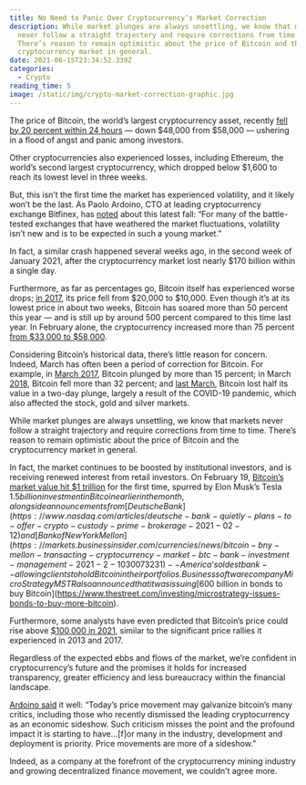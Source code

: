```yaml
---
title: No Need to Panic Over Cryptocurrency’s Market Correction
description: While market plunges are always unsettling, we know that markets
  never follow a straight trajectory and require corrections from time to time.
  There’s reason to remain optimistic about the price of Bitcoin and the
  cryptocurrency market in general.
date: 2021-06-15T23:34:52.339Z
categories:
  - Crypto
reading_time: 5
image: /static/img/crypto-market-correction-graphic.jpg
---
```

The price of Bitcoin, the world’s largest cryptocurrency asset, recently [fell by 20 percent within 24 hours](https://www.financemagnates.com/cryptocurrency/news/cryptocurrency-market-loses-200-billion-in-24-hours/) — down $48,000 from $58,000 — ushering in a flood of angst and panic among investors.

Other cryptocurrencies also experienced losses, including Ethereum, the world’s second largest cryptocurrency, which dropped below $1,600 to reach its lowest level in three weeks.

But, this isn’t the first time the market has experienced volatility, and it likely won’t be the last. As Paolo Ardoino, CTO at leading cryptocurrency exchange Bitfinex, has [noted](https://www.independent.co.uk/life-style/gadgets-and-tech/bitcoin-price-crash-2021-why-b1806038.html) about this latest fall: “For many of the battle-tested exchanges that have weathered the market fluctuations, volatility isn’t new and is to be expected in such a young market.”

In fact, a similar crash happened several weeks ago, in the second week of January 2021, after the cryptocurrency market lost nearly $170 billion within a single day.

Furthermore, as far as percentages go, Bitcoin itself has experienced worse drops; [in 2017](https://www.coindesk.com/900-20000-bitcoins-historic-2017-price-run-revisited), its price fell from $20,000 to $10,000. Even though it’s at its lowest price in about two weeks, Bitcoin has soared more than 50 percent this year — and is still up by around 500 percent compared to this time last year. In February alone, the cryptocurrency increased more than 75 percent [from $33,000 to $58,000](https://news.yahoo.com/bitcoin-keeps-hitting-highs-tesla-032411271.html).

Considering Bitcoin’s historical data, there’s little reason for concern. Indeed, March has often been a period of correction for Bitcoin. For example, in [March 2017](https://www.vox.com/new-money/2017/3/10/14888744/bitcoin-etf-rejected-crash), Bitcoin plunged by more than 15 percent; in March [2018](https://www.cnbc.com/2018/04/02/bitcoins-market-value-should-fall-by-more-than-a-third-before-year-end-swiss-researchers-say.html), Bitcoin fell more than 32 percent; and [last March](https://www.cnbc.com/2020/03/13/bitcoin-loses-half-of-its-value-in-two-day-plunge.html), Bitcoin lost half its value in a two-day plunge, largely a result of the COVID-19 pandemic, which also affected the stock, gold and silver markets.

While market plunges are always unsettling, we know that markets never follow a straight trajectory and require corrections from time to time. There’s reason to remain optimistic about the price of Bitcoin and the cryptocurrency market in general.

In fact, the market continues to be boosted by institutional investors, and is receiving renewed interest from retail investors. On February 19, [Bitcoin’s market value hit $1 trillion](https://www.coindesk.com/bitcoin-1-trillion-market-value) for the first time, spurred by Elon Musk’s Tesla $1.5 billion investment in Bitcoin earlier in the month, alongside announcements from [Deutsche Bank](https://www.nasdaq.com/articles/deutsche-bank-quietly-plans-to-offer-crypto-custody-prime-brokerage-2021-02-12) and [Bank of New York Mellon](https://markets.businessinsider.com/currencies/news/bitcoin-bny-mellon-transacting-cryptocurrency-market-btc-bank-investment-management-2021-2-1030073231) -- America’s oldest bank -- allowing clients to hold Bitcoin in their portfolios. Business software company MicroStrategy MSTR also announced that it was issuing [$600 billion in bonds to buy Bitcoin](https://www.thestreet.com/investing/microstrategy-issues-bonds-to-buy-more-bitcoin).

Furthermore, some analysts have even predicted that Bitcoin’s price could rise above [$100,000 in 2021](https://www.cnbc.com/2021/01/05/jpmorgan-bitcoin-price-could-rise-to-146k-as-it-competes-with-gold.html), similar to the significant price rallies it experienced in 2013 and 2017.

Regardless of the expected ebbs and flows of the market, we’re confident in cryptocurrency’s future and the promises it holds for increased transparency, greater efficiency and less bureaucracy within the financial landscape.

[Ardoino said](https://www.independent.co.uk/life-style/gadgets-and-tech/bitcoin-price-crash-2021-why-b1806038.html) it well: “Today’s price movement may galvanize bitcoin’s many critics, including those who recently dismissed the leading cryptocurrency as an economic sideshow. Such criticism misses the point and the profound impact it is starting to have...\[f]or many in the industry, development and deployment is priority. Price movements are more of a sideshow.”

Indeed, as a company at the forefront of the cryptocurrency mining industry and growing decentralized finance movement, we couldn’t agree more.